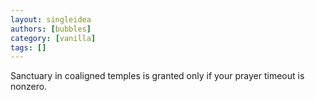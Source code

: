 ```yaml
---
layout: singleidea
authors: [bubbles]
category: [vanilla]
tags: []
---
```

Sanctuary in coaligned temples is granted only if your prayer timeout is nonzero.
